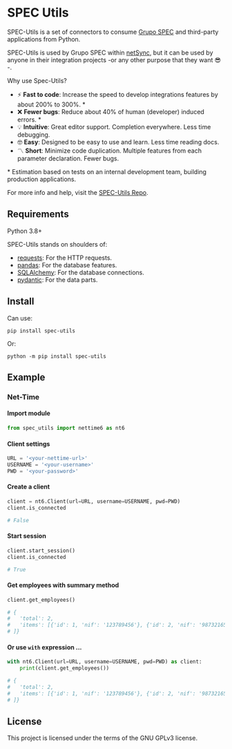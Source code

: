 # SPEC Utils
SPEC-Utils is a set of connectors to consume [Grupo SPEC](https://grupospec.com) and third-party applications from Python.

SPEC-Utils is used by Grupo SPEC within [netSync](https://gitlab.com/spec-sa-ar/net_sync), but it can be used by anyone in their integration projects -or any other purpose that they want :sunglasses: -. 


Why use Spec-Utils?
- :zap: __Fast to code__: Increase the speed to develop integrations features by about 200% to 300%. \*
- :x: __Fewer bugs__: Reduce about 40% of human (developer) induced errors. \*
- :bulb: __Intuitive__: Great editor support. Completion everywhere. Less time debugging.
- :nerd_face: __Easy__: Designed to be easy to use and learn. Less time reading docs.
- :part_alternation_mark: __Short__: Minimize code duplication. Multiple features from each parameter declaration. Fewer bugs.

\* Estimation based on tests on an internal development team, building production applications.

For more info and help, visit the [SPEC-Utils Repo](https://gitlab.com/spec-sa-ar/spec-utils).


## Requirements
Python 3.8+

SPEC-Utils stands on shoulders of:

- [requests](https://pypi.org/project/requests/): For the HTTP requests.
- [pandas](https://pypi.org/project/pandas/): For the database features.
- [SQLAlchemy](https://pypi.org/project/SQLAlchemy/): For the database connections.
- [pydantic](https://pypi.org/project/pydantic/): For the data parts.

## Install

Can use: 
```shell
pip install spec-utils
```
Or:

```shell
python -m pip install spec-utils
```

## Example
### Net-Time
#### Import module

```python
from spec_utils import nettime6 as nt6
```

#### Client settings


```python
URL = '<your-nettime-url>'
USERNAME = '<your-username>'
PWD = '<your-password>'
```

#### Create a client

```python
client = nt6.Client(url=URL, username=USERNAME, pwd=PWD)
client.is_connected

# False
```

#### Start session
```python
client.start_session()
client.is_connected

# True
```

#### Get employees with summary method

```python
client.get_employees()

# {
#   'total': 2,
#   'items': [{'id': 1, 'nif': '123789456'}, {'id': 2, 'nif': '987321654'}
# ]}
```

#### Or use `with` expression ...

```python
with nt6.Client(url=URL, username=USERNAME, pwd=PWD) as client:
    print(client.get_employees())

# {
#   'total': 2,
#   'items': [{'id': 1, 'nif': '123789456'}, {'id': 2, 'nif': '987321654'}
# ]}
```

## License
This project is licensed under the terms of the GNU GPLv3 license.